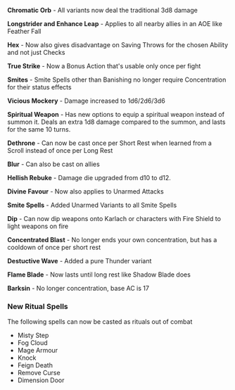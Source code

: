 **Chromatic Orb** - All variants now deal the traditional 3d8 damage

**Longstrider and Enhance Leap** - Applies to all nearby allies in an AOE like Feather Fall

**Hex** - Now also gives disadvantage on Saving Throws for the chosen Ability and not just Checks

**True Strike** - Now a Bonus Action that's usable only once per fight

**Smites** - Smite Spells other than Banishing no longer require Concentration for their status effects

**Vicious Mockery** - Damage increased to 1d6/2d6/3d6

**Spiritual Weapon** - Has new options to equip a spiritual weapon instead of summon it. Deals an extra 1d8 damage compared to the summon, and lasts for the same 10 turns.

**Dethrone** - Can now be cast once per Short Rest when learned from a Scroll instead of once per Long Rest

**Blur** - Can also be cast on allies

**Hellish Rebuke** - Damage die upgraded from d10 to d12.

**Divine Favour** - Now also applies to Unarmed Attacks

**Smite Spells** - Added Unarmed Variants to all Smite Spells

**Dip** - Can now dip weapons onto Karlach or characters with Fire Shield to light weapons on fire

**Concentrated Blast** - No longer ends your own concentration, but has a cooldown of once per short rest

**Destuctive Wave** - Added a pure Thunder variant

**Flame Blade** - Now lasts until long rest like Shadow Blade does

**Barksin** - No longer concentration, base AC is 17

### New Ritual Spells

The following spells can now be casted as rituals out of combat

- Misty Step
- Fog Cloud
- Mage Armour
- Knock
- Feign Death
- Remove Curse
- Dimension Door
